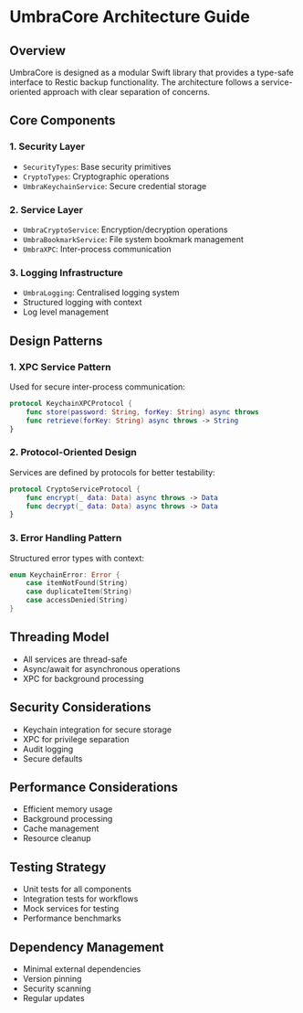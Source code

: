 # UmbraCore Architecture Guide

## Overview
UmbraCore is designed as a modular Swift library that provides a type-safe interface to Restic backup functionality. The architecture follows a service-oriented approach with clear separation of concerns.

## Core Components

### 1. Security Layer
- `SecurityTypes`: Base security primitives
- `CryptoTypes`: Cryptographic operations
- `UmbraKeychainService`: Secure credential storage

### 2. Service Layer
- `UmbraCryptoService`: Encryption/decryption operations
- `UmbraBookmarkService`: File system bookmark management
- `UmbraXPC`: Inter-process communication

### 3. Logging Infrastructure
- `UmbraLogging`: Centralised logging system
- Structured logging with context
- Log level management

## Design Patterns

### 1. XPC Service Pattern
Used for secure inter-process communication:
```swift
protocol KeychainXPCProtocol {
    func store(password: String, forKey: String) async throws
    func retrieve(forKey: String) async throws -> String
}
```

### 2. Protocol-Oriented Design
Services are defined by protocols for better testability:
```swift
protocol CryptoServiceProtocol {
    func encrypt(_ data: Data) async throws -> Data
    func decrypt(_ data: Data) async throws -> Data
}
```

### 3. Error Handling Pattern
Structured error types with context:
```swift
enum KeychainError: Error {
    case itemNotFound(String)
    case duplicateItem(String)
    case accessDenied(String)
}
```

## Threading Model
- All services are thread-safe
- Async/await for asynchronous operations
- XPC for background processing

## Security Considerations
- Keychain integration for secure storage
- XPC for privilege separation
- Audit logging
- Secure defaults

## Performance Considerations
- Efficient memory usage
- Background processing
- Cache management
- Resource cleanup

## Testing Strategy
- Unit tests for all components
- Integration tests for workflows
- Mock services for testing
- Performance benchmarks

## Dependency Management
- Minimal external dependencies
- Version pinning
- Security scanning
- Regular updates
